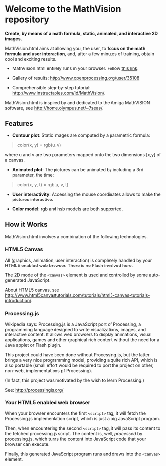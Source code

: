 # Welcome to the MathVision repository

**Create, by means of a math formula, static, animated, and interactive 2D images.**

MathVision.html aims at allowing you, the user, to **focus on the math formula and user interaction**, and, after a few minutes of training, obtain cool and exciting results.

* MathVision.html entirely runs in your browser. Follow [this link](http://htmlpreview.github.io/?https://github.com/pbauermeister/MathVision/blob/master/MathVision.html).

* Gallery of results: http://www.openprocessing.org/user/35108

* Comprehensible step-by-step tutorial: http://www.instructables.com/id/MathVision/.

MathVision.html is inspired by and dedicated to the Amiga MathVISION software, see http://home.olympus.net/~7seas/. 


## Features

* **Contour plot**: Static images are computed by a parametric formula:
> color(x, y) = rgb(u, v)

  where u and v are two parameters mapped onto the two dimensions [x,y] of a canvas. 

* **Animated plot**: The pictures can be animated by including a 3rd parameter, the time:
> color(x, y, t) = rgb(u, v, t) 

* **User interactivity**: Accessing the mouse coordinates allows to make the pictures interactive. 

* **Color model**: rgb and hsb models are both supported. 

## How it Works

MathVision.html involves a combination of the following technologies.

### HTML5 Canvas

All (graphics, animation, user interaction) is completely handled by your HTML5 enabled web browser. There is no Flash involved here.

The 2D mode of the `<canvas>` element is used and controlled by some auto-generated JavaScript.

About HTML5 canvas, see http://www.html5canvastutorials.com/tutorials/html5-canvas-tutorials-introduction/.

### Processing.js

Wikipedia says: Processing.js is a JavaScript port of Processing, a programming language designed to write visualizations, images, and interactive content. It allows web browsers to display animations, visual applications, games and other graphical rich content without the need for a Java applet or Flash plugin.

This project could have been done without Processing.js, but the latter brings a very nice programming model,
providing a quite rich API, which is also portable (small effort would be required to port the project on other, non-web, implementations pf Processing). 

(In fact, this project was motivated by the wish to learn Processing.) 

See: http://processingjs.org/

### Your HTML5 enabled web browser

When your browser encounters the first `<script>` tag, it will fetch the Processing.js implementation script, which is just a big JavaScript program.

Then, when encountering the second `<script>` tag, it will pass its content to the fetched processing.js script. The content is, well, _processed_ by processing.js, which turns the content into JavaScript code that your browser can execute.

Finally, this generated JavaScript program runs and draws into the `<canvas>` element.
